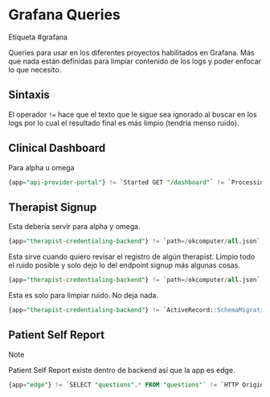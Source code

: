 # Grafana Queries

Etiqueta #grafana

Queries para usar en los diferentes proyectos habilitados en Grafana. Más que nada están definidas para limpiar contenido de los logs y poder enfocar lo que necesito.

## Sintaxis

El operador `!=` hace que el texto que le sigue sea ignorado al buscar en los logs por lo cual el resultado final es más limpio (tendría menso ruido).

## Clinical Dashboard

Para alpha u omega
```sql
{app="api-provider-portal"} != `Started GET "/dashboard"` != `Processing by DashboardController` != `Completed 200 OK` != `Sending envelope with items`
```

## Therapist Signup

Esta debería servir para alpha y omega.
```sql
{app="therapist-credentialing-backend"} != `path=/okcomputer/all.json` != `schema_migrations` != `SELECT "questions".* FROM "questions"` != `UPDATE "answers" SET "content"` != `SELECT "therapists".* FROM "therapists"` != `HTTP Origin header` != `INSERT INTO "answers"`
```

Esta sirve cuando quiero revisar el registro de algún therapist. Limpio todo el ruido posible y solo dejo lo del endpoint signup más algunas cosas.
```sql
{app="therapist-credentialing-backend"} != `path=/okcomputer/all.json` != `schema_migrations` != `SELECT "questions".* FROM "questions"` != `UPDATE "answers" SET "content"` != `SELECT "therapists".* FROM "therapists"` != `HTTP Origin header` != `INSERT INTO "answers"` != `INSERT INTO "credentialing_informations"` != `INSERT INTO "work_records"` != `INSERT INTO "immunizations"` != `INSERT INTO "preferences"` != `INSERT INTO "npi_and_caqh_applications"` != `INSERT INTO "professional_histories"` != `INSERT INTO "personal_references"` != `INSERT INTO "medicare_requirements"` != `INSERT INTO "payouts"` != `Can't verify CSRF token authenticity` != `SELECT` != `UPDATE` != `[ActiveJob]` != `Therapist Update` != `[REFERENCES]` != `TRANSACTION` != `method=GET` != `method=PUT` != `[HUBSPOT]` != `File Upload` != `[DATE_TRANSFORMATION]` != `Warning File upload` != `class=Hubspot` != `class=ProfessionalReference` != `Couldn't connect reference for` != `class=ActionMailer`
```

Esta es solo para limpiar ruido. No deja nada.
```sql
{app="therapist-credentialing-backend"} != `ActiveRecord::SchemaMigration Pluck` != `okcomputer/all.json` != `Therapist Load` != `Alias Load` != `WorkRecord Load` != `WorkGap Load` != `Immunization Load` != `CredentialingInformation Load` != `Payout Load` != `HTTP Origin header` != `DATE_TRANSFORMATION` != `Question Load` != `Setting Load` != `Warning File` != `License Load` != `Preference Load` != `Answer Load` != `MedicareRequirement Load` != `[HUBSPOT] sync` != `path=/v1/cities` != `path=/v1/states` != `path=/v1/countries` != `path=/v1/therapists` != `path=/v1/questions` != `HubspotPersonalInformationWorker` != `HubspotImmunizationWorker` != `HubspotCredentialingInformationWorker` != `HubspotProfessionalHistoryWorker` != `HubspotPreferenceWorker` != `SELECT "professional_histories"` != `Answer Pluck` != `PersonalReference Load` != `License Exists?` != `License Pluck` != `NpiAndCaqhApplication Load` != `Answer Update` != `HubspotMedicareRequirementWorker` != `File Upload` != `Therapist Update` != `HubspotProfessionalReferenceWorker` != `Preference Update` != `HubspotNpiAndCaqhWorker` != `INSERT INTO "answers"` != `COMMIT` != `BEGIN` != `HubspotPayoutWorker` != `sidekiq-7.0.2` != `Alias Count` != `ProfessionalHistory Update` != `ServiceState Load` != `activesupport` != `CredentialingInformation Create` != `Therapist Create` != `HubspotSubmitFormWorker` != `WARN --`
```


## Patient Self Report

> [!Note]
> Patient Self Report existe dentro de backend así que la app es edge.

```sql
{app="edge"} != `SELECT "questions".* FROM "questions"` != `HTTP Origin header` != `Can't verify CSRF token authenticity.` != `Answer Pluck` != `Answer Count` != `Form Load` != `Answer Load` != `Question Pluck` != `PainSpot Pluck`
```